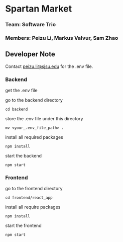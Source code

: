# Spartan Market
### Team: Software Trio
### Members: Peizu Li, Markus Valvur, Sam Zhao

## Developer Note

Contact peizu.li@sjsu.edu for the .env file.

### Backend

get the .env file

go to the backend directory

    cd backend

store the .env file under this directory

    mv <your_.env_file_path> .

install all required packages

    npm install

start the backend

    npm start

### Frontend

go to the frontend directory

    cd frontend/react_app

install all require packages

    npm install

start the frontend

    npm start
